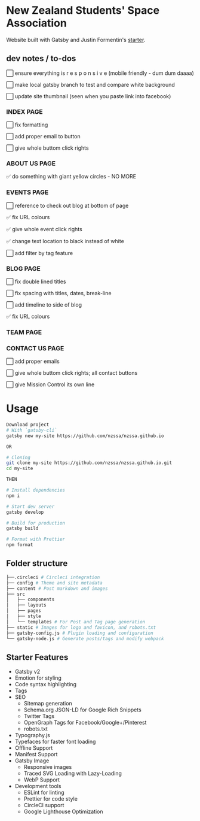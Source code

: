# New Zealand Students' Space Association
Website built with Gatsby and Justin Formentin's <a href="https://github.com/justinformentin/gatsby-v2-tutorial-starter">starter</a>.

## dev notes / to-dos

:white_large_square: ensure everything is r e s p o n s i v e (mobile friendly - dum dum daaaa)

:white_large_square: make local gatsby branch to test and compare white background


:white_large_square: update site thumbnail (seen when you paste link into facebook)

### INDEX PAGE

:white_large_square: fix formatting

:white_large_square: add proper email to button

:white_large_square: give whole buttom click rights


### ABOUT US PAGE

:white_check_mark: do something with giant yellow circles - NO MORE


### EVENTS PAGE

:white_large_square: reference to check out blog at bottom of page

:white_check_mark: fix URL colours

:white_check_mark: give whole event click rights

:white_check_mark: change text location to black instead of white

:white_large_square: add filter by tag feature


### BLOG PAGE

:white_large_square: fix double lined titles

:white_large_square: fix spacing with titles, dates, break-line

:white_large_square: add timeline to side of blog

:white_check_mark: fix URL colours


### TEAM PAGE


### CONTACT US PAGE

:white_large_square: add proper emails

:white_large_square: give whole buttom click rights; all contact buttons

:white_large_square: give Mission Control its own line

# Usage

```bash
Download project
# With `gatsby-cli`
gatsby new my-site https://github.com/nzssa/nzssa.github.io

OR

# Cloning
git clone my-site https://github.com/nzssa/nzssa.github.io.git
cd my-site

THEN

# Install dependencies
npm i

# Start dev server
gatsby develop

# Build for production
gatsby build

# Format with Prettier
npm format

```

## Folder structure
```bash
├──.circleci # Circleci integration
├── config # Theme and site metadata
├── content # Post markdown and images
├── src
│   ├── components
│   ├── layouts
│   ├── pages
│   ├── style
│   └── templates # For Post and Tag page generation
├── static # Images for logo and favicon, and robots.txt
├── gatsby-config.js # Plugin loading and configuration
└── gatsby-node.js # Generate posts/tags and modify webpack
```

## Starter Features

- Gatsby v2
- Emotion for styling
- Code syntax highlighting
- Tags
- SEO
  - Sitemap generation
  - Schema.org JSON-LD for Google Rich Snippets
  - Twitter Tags
  - OpenGraph Tags for Facebook/Google+/Pinterest
  - robots.txt
- Typography.js
- Typefaces for faster font loading
- Offline Support
- Manifest Support
- Gatsby Image
  - Responsive images
  - Traced SVG Loading with Lazy-Loading
  - WebP Support
- Development tools
  - ESLint for linting
  - Prettier for code style
  - CircleCI support
  - Google Lighthouse Optimization
